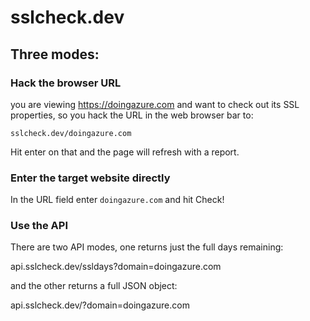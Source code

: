 # sslcheck.dev

## Three modes:

### Hack the browser URL

you are viewing https://doingazure.com and want to check out its SSL properties, so you hack the URL in the web browser bar to:

```sslcheck.dev/doingazure.com```

Hit enter on that and the page will refresh with a report.

### Enter the target website directly

In the URL field enter ```doingazure.com``` and hit Check!

### Use the API

There are two API modes, one returns just the full days remaining:

api.sslcheck.dev/ssldays?domain=doingazure.com

and the other returns a full JSON object:

api.sslcheck.dev/?domain=doingazure.com

